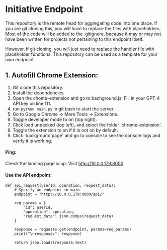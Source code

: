 # Initiative Endpoint  

This repository is the remote head for aggregating code into one place. If you are git cloning this, you will have to replace the files with placeholders. Most of the code will be added to the .gitignore, because it may or may not have been written for projects not pertaining to this endpoint itself.  

However, if git cloning, you will just need to replace the handler file with placeholder functions. This repository can be used as a template for your own endpoint.  

## 1. Autofill Chrome Extension:  
1. Git clone this repository.  
2. Install the dependencies.  
3. Open the chome-extension and go to bachground.js. Fill in your GPT-4 API key on line 111.  
4. run `python main.py` in git bash to start the server.  
5. Go to Google Chrome -> More Tools -> Extensions.  
6. Toggle developer mode to on (top right).  
7. Click load unpacked (top left), and select the folder 'chrome-extension'.  
8. Toggle the extension to on if it is not on by default.  
9. Click 'background page' and go to console to see the console logs and verify it is working.  

#### Ping:  
Check the landing page is up:
Visit http://10.0.0.179:8000

#### Use the API endpoint:  
```
def api_request(userId, operation, request_data):
    # Specify an endpoint in main
    endpoint = "http://10.0.0.179:8000/api/"

    req_params = {
        "id": userId,
        "operation": operation,
        "request_data": json.dumps(request_data)
    }

    response = requests.get(endpoint, params=req_params)
    print("\nresponse:", response)
    
    return json.loads(response.text)
```
